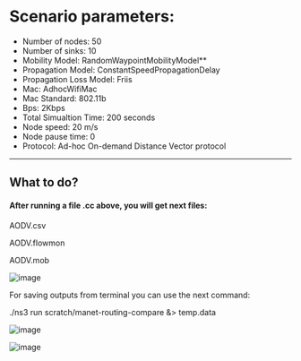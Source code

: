 # Scenario parameters:

<ul>
  <li>Number of nodes: 50</li>
<li>Number of sinks: 10</li>
<li>Mobility Model: RandomWaypointMobilityModel** </li>
<li>Propagation Model: ConstantSpeedPropagationDelay</li>
<li>Propagation Loss Model: Friis</li>
<li>Mac: AdhocWifiMac</li>
<li>Mac Standard: 802.11b</li>
<li>Bps: 2Kbps</li>
<li>Total Simualtion Time: 200 seconds</li>
<li>Node speed: 20 m/s</li>
<li>Node pause time: 0</li>
<li>Protocol: Ad-hoc On-demand Distance Vector protocol</li>
</ul>

<hr/>


## What to do?
#### After running a file .cc above, you will get next files: 

AODV.csv

AODV.flowmon

AODV.mob

![image](https://user-images.githubusercontent.com/122405130/224842451-d7704a45-ad88-4ca0-a4dd-c635571c26e7.png)

For saving outputs from terminal you can use the next command:

./ns3 run scratch/manet-routing-compare &> temp.data

![image](https://user-images.githubusercontent.com/122405130/224842757-d8f93835-8ecc-4a03-8d43-3af358d23b9c.png)

![image](https://user-images.githubusercontent.com/122405130/224843120-88d5ddb6-ef6a-46df-8742-d003ebfdc989.png)




<!--
[Duck Duck Go](https://duckduckgo.com "The best search engine for privacy")

<https://www.markdownguide.org>
<fake@example.com>


I love supporting the **[EFF](https://eff.org)**.
This is the *[Markdown Guide](https://www.markdownguide.org)*.
See the section on [`code`](#code).



-->

